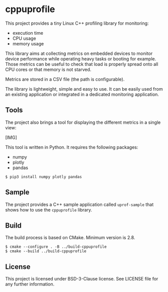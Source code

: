 # cppuprofile

This project provides a tiny Linux C++ profiling library for monitoring:
* execution time
* CPU usage
* memory usage

This library aims at collecting metrics on embedded devices to monitor device
performance while operating heavy tasks or booting for example. Those metrics can 
be useful to check that load is properly spread onto all CPU cores or 
that memory is not starved.

Metrics are stored in a CSV file (the path is configurable).

The library is lightweight, simple and easy to use. It can be easily used from an existing
application or integrated in a dedicated monitoring application.

## Tools

The project also brings a tool for displaying the different metrics in
a single view:

[IMG]

This tool is written in Python. It requires the following packages:
* numpy
* plotly
* pandas

```
$ pip3 install numpy plotly pandas
```

## Sample

The project provides a C++ sample application called `uprof-sample` 
that shows how to use the `cppuprofile` library.

## Build

The build process is based on CMake. Minimum version is 2.8.

```commandline
$ cmake --configure . -B ../build-cppuprofile
$ cmake --build ../build-cppuprofile
```

## License

This project is licensed under BSD-3-Clause license. See LICENSE file for any further information.
